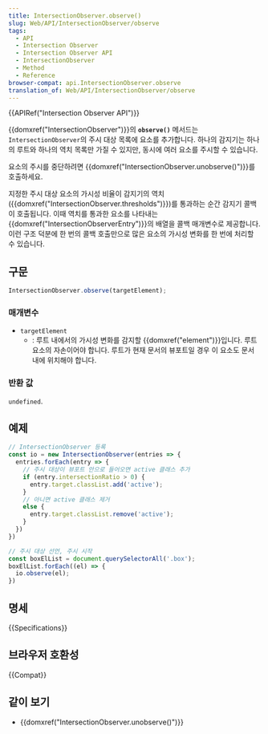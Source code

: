 ```yaml
---
title: IntersectionObserver.observe()
slug: Web/API/IntersectionObserver/observe
tags:
  - API
  - Intersection Observer
  - Intersection Observer API
  - IntersectionObserver
  - Method
  - Reference
browser-compat: api.IntersectionObserver.observe
translation_of: Web/API/IntersectionObserver/observe
---
```

{{APIRef("Intersection Observer API")}}

{{domxref("IntersectionObserver")}}의 **`observe()`** 메서드는 `IntersectionObserver`의 주시 대상 목록에 요소를 추가합니다. 하나의 감지기는 하나의 루트와 하나의 역치 목록만 가질 수 있지만, 동시에 여러 요소를 주시할 수 있습니다.

요소의 주시를 중단하려면 {{domxref("IntersectionObserver.unobserve()")}}를 호출하세요.

지정한 주시 대상 요소의 가시성 비율이 감지기의 역치({{domxref("IntersectionObserver.thresholds")}})를 통과하는 순간 감지기 콜백이 호출됩니다. 이때 역치를 통과한 요소를 나타내는 {{domxref("IntersectionObserverEntry")}}의 배열을 콜백 매개변수로 제공합니다. 이런 구조 덕분에 한 번의 콜백 호출만으로 많은 요소의 가시성 변화를 한 번에 처리할 수 있습니다.

## 구문

```js
IntersectionObserver.observe(targetElement);
```
### 매개변수

- `targetElement`
  - : 루트 내에서의 가시성 변화를 감지할 {{domxref("element")}}입니다. 루트 요소의 자손이어야 합니다. 루트가 현재 문서의 뷰포트일 경우 이 요소도 문서 내에 위치해야 합니다.

### 반환 값

`undefined`.

## 예제

```js
// IntersectionObserver 등록
const io = new IntersectionObserver(entries => {
  entries.forEach(entry => {
    // 주시 대상이 뷰포트 안으로 들어오면 active 클래스 추가
    if (entry.intersectionRatio > 0) {
      entry.target.classList.add('active');
    }
    // 아니면 active 클래스 제거
    else {
      entry.target.classList.remove('active');
    }
  })
})

// 주시 대상 선언, 주시 시작
const boxElList = document.querySelectorAll('.box');
boxElList.forEach((el) => {
  io.observe(el);
})
```

## 명세

{{Specifications}}

## 브라우저 호환성

{{Compat}}

## 같이 보기

- {{domxref("IntersectionObserver.unobserve()")}}
